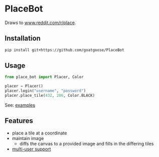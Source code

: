 # PlaceBot

Draws to www.reddit.com/r/place.

## Installation
```bash
pip install git+https://github.com/goatgoose/PlaceBot
```

## Usage
```python
from place_bot import Placer, Color

placer = Placer()
placer.login("username", "password")
placer.place_tile(432, 286, Color.BLACK)
```

See: [examples](examples/)

## Features
- place a tile at a coordinate
- maintain image 
   - diffs the canvas to a provided image and fills in the differing tiles
- [multi-user support](examples/multi_user.py)
